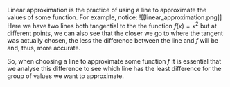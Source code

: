 Linear approximation is the practice of using a line to approximate the values of some function.
For example, notice:
![[linear_approximation.png]]
Here we have two lines both tangential to the the function $f(x) = x^2$ but at different points, we can also see that the closer we go to where the tangent was actually chosen, the less the difference between the line and $f$ will be and, thus, more accurate.

So, when choosing a line to approximate some function $f$ it is essential that we analyse this difference to see which line has the least difference for the group of values we want to approximate.